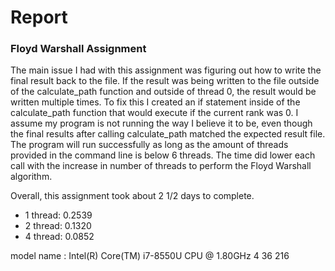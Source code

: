 Report
==========

### Floyd Warshall Assignment

The main issue I had with this assignment was figuring out how to write the final result back to the file. If the result was being written to the file outside of the calculate_path function and outside of thread 0, the result would be written multiple times. To fix this I created an if statement inside of the calculate_path function that would execute if the current rank was 0. I assume my program is not running the way I believe it to be, even though the final results after calling calculate_path matched the expected result file. The program will run successfully as long as the amount of threads provided in the command line is below 6 threads. The time did lower each call with the increase in number of threads to perform the Floyd Warshall algorithm.

Overall, this assignment took about 2 1/2 days to complete.

- 1 thread: 0.2539 
- 2 thread: 0.1320
- 4 thread: 0.0852

model name : Intel(R) Core(TM) i7-8550U CPU @ 1.80GHz 4 36 216
